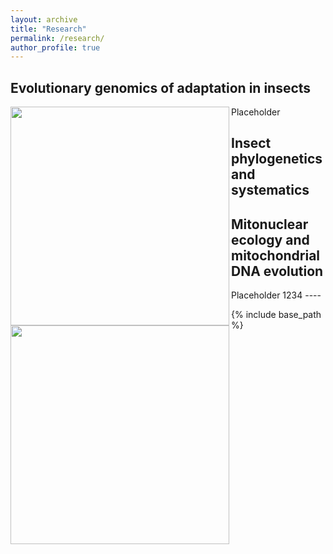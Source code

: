 ```yaml
---
layout: archive
title: "Research"
permalink: /research/
author_profile: true
---
```


## Evolutionary genomics of adaptation in insects
<img src="/images/placeholder.jpg" width="350" align="left" >
Placeholder

## Insect phylogenetics and systematics

## Mitonuclear ecology and mitochondrial DNA evolution
<img src="/images/placeholder.jpg" width="350" align="left" >
Placeholder 1234 ----


{% include base_path %}
